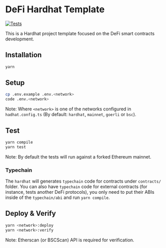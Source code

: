 # DeFi Hardhat Template

[![Tests](https://github.com/marcelomorgado/defi-hardhat-template/actions/workflows/main.yml/badge.svg)](https://github.com/marcelomorgado/defi-hardhat-template/actions/workflows/main.yml)

This is a Hardhat project template focused on the DeFi smart contracts development.

## Installation

```bash
yarn
```

## Setup

```bash
cp .env.example .env.<network>
code .env.<network>
```

Note: Where `<network>` is one of the networks configured in `hadhat.config.ts` (By default: `hardhat`, `mainnet`, `goerli` or `bsc`).

## Test

```bash
yarn compile
yarn test
```

Note: By default the tests will run against a forked Ethereum mainnet.

### Typechain

The `hardhat` will generates `typechain` code for contracts under `contracts/` folder. You can also have `typechain` code for external contracts (for instance, tests another DeFi protocols), you only need to put their ABIs inside of the `typechain/abi` and run `yarn compile`.

## Deploy & Verify

```bash
yarn <network>:deploy
yarn <network>:verify
```

Note: Etherscan (or BSCScan) API is required for verification.
